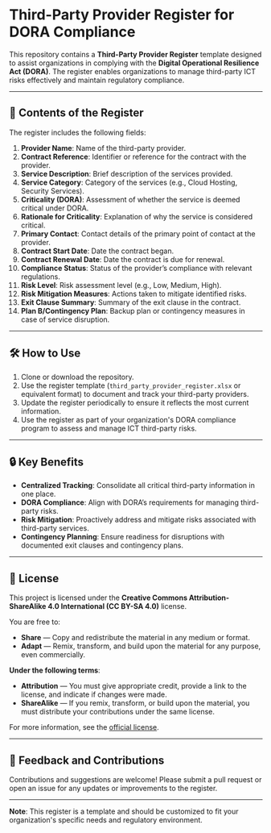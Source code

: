 # Third-Party Provider Register for DORA Compliance  

This repository contains a **Third-Party Provider Register** template designed to assist organizations in complying with the **Digital Operational Resilience Act (DORA)**. The register enables organizations to manage third-party ICT risks effectively and maintain regulatory compliance.

---

## 📑 Contents of the Register  

The register includes the following fields:  

1. **Provider Name**: Name of the third-party provider.  
2. **Contract Reference**: Identifier or reference for the contract with the provider.  
3. **Service Description**: Brief description of the services provided.  
4. **Service Category**: Category of the services (e.g., Cloud Hosting, Security Services).  
5. **Criticality (DORA)**: Assessment of whether the service is deemed critical under DORA.  
6. **Rationale for Criticality**: Explanation of why the service is considered critical.  
7. **Primary Contact**: Contact details of the primary point of contact at the provider.  
8. **Contract Start Date**: Date the contract began.  
9. **Contract Renewal Date**: Date the contract is due for renewal.  
10. **Compliance Status**: Status of the provider’s compliance with relevant regulations.  
11. **Risk Level**: Risk assessment level (e.g., Low, Medium, High).  
12. **Risk Mitigation Measures**: Actions taken to mitigate identified risks.  
13. **Exit Clause Summary**: Summary of the exit clause in the contract.  
14. **Plan B/Contingency Plan**: Backup plan or contingency measures in case of service disruption.  

---

## 🛠 How to Use  

1. Clone or download the repository.  
2. Use the register template (`third_party_provider_register.xlsx` or equivalent format) to document and track your third-party providers.  
3. Update the register periodically to ensure it reflects the most current information.  
4. Use the register as part of your organization's DORA compliance program to assess and manage ICT third-party risks.  

---

## 🔒 Key Benefits  

- **Centralized Tracking**: Consolidate all critical third-party information in one place.  
- **DORA Compliance**: Align with DORA’s requirements for managing third-party risks.  
- **Risk Mitigation**: Proactively address and mitigate risks associated with third-party services.  
- **Contingency Planning**: Ensure readiness for disruptions with documented exit clauses and contingency plans.  

---

## 📜 License  

This project is licensed under the **Creative Commons Attribution-ShareAlike 4.0 International (CC BY-SA 4.0)** license.  

You are free to:  
- **Share** — Copy and redistribute the material in any medium or format.  
- **Adapt** — Remix, transform, and build upon the material for any purpose, even commercially.  

**Under the following terms**:  
- **Attribution** — You must give appropriate credit, provide a link to the license, and indicate if changes were made.  
- **ShareAlike** — If you remix, transform, or build upon the material, you must distribute your contributions under the same license.  

For more information, see the [official license](https://creativecommons.org/licenses/by-sa/4.0/).  

---

## 💬 Feedback and Contributions  

Contributions and suggestions are welcome! Please submit a pull request or open an issue for any updates or improvements to the register.  

---

**Note**: This register is a template and should be customized to fit your organization's specific needs and regulatory environment.  
